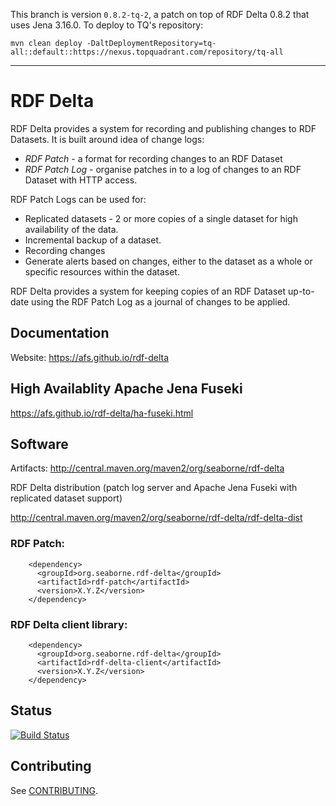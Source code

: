 This branch is version `0.8.2-tq-2`, a patch on top of RDF Delta 0.8.2
that uses Jena 3.16.0. To deploy to TQ's repository:

```
mvn clean deploy -DaltDeploymentRepository=tq-all::default::https://nexus.topquadrant.com/repository/tq-all
```

---

# RDF Delta

RDF Delta provides a system for recording and publishing changes to RDF
Datasets. It is built around idea of change logs:

* _RDF Patch_ -  a format for recording changes to an RDF Dataset
* _RDF Patch Log_ - organise patches in to a log of changes 
to an RDF Dataset with HTTP access. 

RDF Patch Logs can be used for:

* Replicated datasets - 2 or more copies of a single dataset for high
availability of the data.
* Incremental backup of a dataset.
* Recording changes 
* Generate alerts based on changes, either to the dataset as a whole or
specific resources within the dataset.

RDF Delta provides a system for keeping copies of an RDF Dataset
up-to-date using the RDF Patch Log as a journal of changes to be applied.

## Documentation

Website: https://afs.github.io/rdf-delta

## High Availablity Apache Jena Fuseki

https://afs.github.io/rdf-delta/ha-fuseki.html

## Software

Artifacts: http://central.maven.org/maven2/org/seaborne/rdf-delta

RDF Delta distribution (patch log server and Apache Jena Fuseki with
replicated dataset support)

http://central.maven.org/maven2/org/seaborne/rdf-delta/rdf-delta-dist

### RDF Patch:

```
    <dependency>
      <groupId>org.seaborne.rdf-delta</groupId>
      <artifactId>rdf-patch</artifactId>
      <version>X.Y.Z</version>
    </dependency>
```

### RDF Delta client library:
```
    <dependency>
      <groupId>org.seaborne.rdf-delta</groupId>
      <artifactId>rdf-delta-client</artifactId>
      <version>X.Y.Z</version>
    </dependency>
```

## Status

[![Build Status](https://api.travis-ci.org/afs/rdf-delta.svg)](https://travis-ci.org/afs/rdf-delta)

## Contributing

See [CONTRIBUTING](.github/CONTRIBUTING.md).
